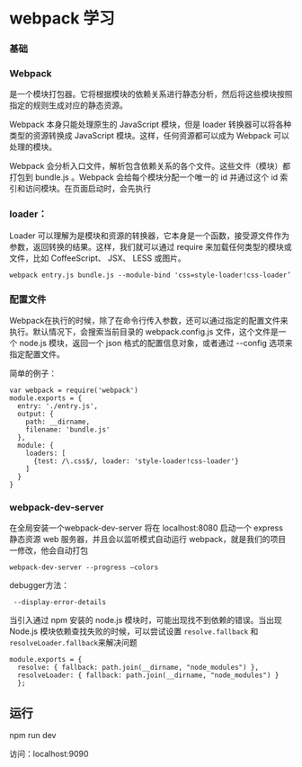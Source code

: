 # webpack 学习

### 基础
### Webpack
  是一个模块打包器。它将根据模块的依赖关系进行静态分析，然后将这些模块按照指定的规则生成对应的静态资源。

Webpack 本身只能处理原生的 JavaScript 模块，但是 loader 转换器可以将各种类型的资源转换成 JavaScript 模块。这样，任何资源都可以成为 Webpack 可以处理的模块。


Webpack 会分析入口文件，解析包含依赖关系的各个文件。这些文件（模块）都打包到 bundle.js 。Webpack 会给每个模块分配一个唯一的 id 并通过这个 id 索引和访问模块。在页面启动时，会先执行 

### loader：
Loader 可以理解为是模块和资源的转换器，它本身是一个函数，接受源文件作为参数，返回转换的结果。这样，我们就可以通过 require 来加载任何类型的模块或文件，比如 CoffeeScript、 JSX、 LESS 或图片。

    webpack entry.js bundle.js --module-bind 'css=style-loader!css-loader’


### 配置文件
Webpack在执行的时候，除了在命令行传入参数，还可以通过指定的配置文件来执行。默认情况下，会搜索当前目录的 webpack.config.js 文件，这个文件是一个 node.js 模块，返回一个 json 格式的配置信息对象，或者通过 --config 选项来指定配置文件。

简单的例子：
    
    var webpack = require('webpack')
    module.exports = {
      entry: './entry.js',
      output: {
        path: __dirname,
        filename: 'bundle.js'
      },
      module: {
        loaders: [
          {test: /\.css$/, loader: 'style-loader!css-loader'}
        ]
      }
    }


### webpack-dev-server
在全局安装一个webpack-dev-server
将在 localhost:8080 启动一个 express 静态资源 web 服务器，并且会以监听模式自动运行 webpack，就是我们的项目一修改，他会自动打包

    webpack-dev-server --progress —colors


debugger方法：

     --display-error-details

当引入通过 npm 安装的 node.js 模块时，可能出现找不到依赖的错误。当出现 Node.js 模块依赖查找失败的时候，可以尝试设置 `resolve.fallback` 和 `resolveLoader.fallback`来解决问题

    module.exports = {
      resolve: { fallback: path.join(__dirname, "node_modules") },
      resolveLoader: { fallback: path.join(__dirname, "node_modules") }
      };


## 运行
npm run dev

访问：localhost:9090


